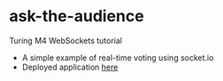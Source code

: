 # ask-the-audience
Turing M4 WebSockets tutorial

* A simple example of real-time voting using socket.io
* Deployed application [here](https://turingasktheaudience.herokuapp.com/)

